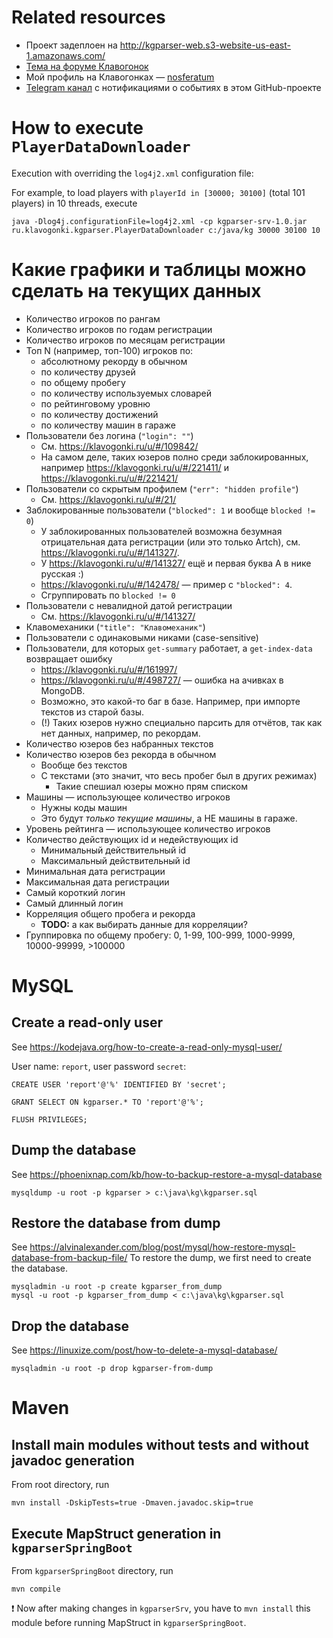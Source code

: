 # Related resources
* Проект задеплоен на http://kgparser-web.s3-website-us-east-1.amazonaws.com/
* [Тема на форуме Клавогонок](https://klavogonki.ru/forum/software/59/)
* Мой профиль на Клавогонках — [nosferatum](https://klavogonki.ru/u/#/242585/)
* [Telegram канал](https://t.me/joinchat/N3tfQFVvmbH21ipSy9yKcA) с нотификациями о событиях в этом GitHub-проекте 


# How to execute `PlayerDataDownloader`
Execution with overriding the `log4j2.xml` configuration file:

For example, to load players with `playerId in [30000; 30100]` (total 101 players) in 10 threads, execute
```
java -Dlog4j.configurationFile=log4j2.xml -cp kgparser-srv-1.0.jar ru.klavogonki.kgparser.PlayerDataDownloader c:/java/kg 30000 30100 10
```

# Какие графики и таблицы можно сделать на текущих данных
* Количество игроков по рангам
* Количество игроков по годам регистрации
* Количество игроков по месяцам регистрации
* Топ N (например, топ-100) игроков по:
    * абсолютному рекорду в обычном
    * по количеству друзей
    * по общему пробегу
    * по количеству используемых словарей
    * по рейтинговому уровню 
    * по количеству достижений 
    * по количеству машин в гараже 
* Пользователи без логина (`"login": ""`)
    * См. https://klavogonki.ru/u/#/109842/
    * На самом деле, таких юзеров полно среди заблокированных, например https://klavogonki.ru/u/#/221411/ и https://klavogonki.ru/u/#/221421/
* Пользователи со скрытым профилем (`"err": "hidden profile"`)
    * См. https://klavogonki.ru/u/#/21/
* Заблокированные пользователи (`"blocked": 1` и вообще `blocked != 0`)
   * У заблокированных пользователей возможна безумная отрицательная дата регистрации (или это только Artch), см. https://klavogonki.ru/u/#/141327/.
   * У https://klavogonki.ru/u/#/141327/ ещё и первая буква А в нике русская :)
   * https://klavogonki.ru/u/#/142478/ — пример с `"blocked": 4`.
   * Сгруппировать по `blocked != 0`
* Пользователи с невалидной датой регистрации
   * См. https://klavogonki.ru/u/#/141327/
* Клавомеханики (`"title": "Клавомеханик"`)
* Пользователи с одинаковыми никами (case-sensitive)
* Пользователи, для которых `get-summary` работает, а `get-index-data` возвращает ошибку
    * https://klavogonki.ru/u/#/161997/
    * https://klavogonki.ru/u/#/498727/ — ошибка на ачивках в MongoDB. 
    * Возможно, это какой-то баг в базе. Например, при импорте текстов из старой базы.
    * (!) Таких юзеров нужно специально парсить для отчётов, так как нет данных, например, по рекордам.
* Количество юзеров без набранных текстов
* Количество юзеров без рекорда в обычном
    * Вообще без текстов
    * С текстами (это значит, что весь пробег был в других режимах)
        * Такие спешиал юзеры можно прям списком
* Машины — использующее количество игроков
    * Нужны коды машин
    * Это будут _только текущие машины_, а НЕ машины в гараже.
* Уровень рейтинга — использующее количество игроков
* Количество действующих id и недействующих id
    * Минимальный действительный id 
    * Максимальный действительный id 
* Минимальная дата регистрации
* Максимальная дата регистрации
* Самый короткий логин
* Самый длинный логин
* Корреляция общего пробега и рекорда
   * **TODO:** а как выбирать данные для корреляции?
* Группировка по общему пробегу: 0, 1-99, 100-999, 1000-9999, 10000-99999, >100000
   
# MySQL

## Create a read-only user
See https://kodejava.org/how-to-create-a-read-only-mysql-user/ 

User name: `report`, user password `secret`:
```
CREATE USER 'report'@'%' IDENTIFIED BY 'secret';

GRANT SELECT ON kgparser.* TO 'report'@'%';

FLUSH PRIVILEGES;
```

## Dump the database
See https://phoenixnap.com/kb/how-to-backup-restore-a-mysql-database
```
mysqldump -u root -p kgparser > c:\java\kg\kgparser.sql
```

## Restore the database from dump
See https://alvinalexander.com/blog/post/mysql/how-restore-mysql-database-from-backup-file/
To restore the dump, we first need to create the database.
```
mysqladmin -u root -p create kgparser_from_dump
mysql -u root -p kgparser_from_dump < c:\java\kg\kgparser.sql
```

## Drop the database
See https://linuxize.com/post/how-to-delete-a-mysql-database/ 
```
mysqladmin -u root -p drop kgparser-from-dump
```

# Maven

## Install main modules without tests and without javadoc generation
From root directory, run
```
mvn install -DskipTests=true -Dmaven.javadoc.skip=true
```

## Execute MapStruct generation in `kgparserSpringBoot` 
From `kgparserSpringBoot` directory, run
```
mvn compile
```

:exclamation: Now after making changes in `kgparserSrv`, you have to `mvn install`
this module before running MapStruct in `kgparserSpringBoot`.
